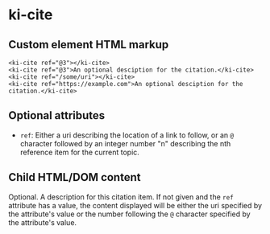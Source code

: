 # ki-cite

## Custom element HTML markup

```
<ki-cite ref="@3"></ki-cite>
<ki-cite ref="@3">An optional desciption for the citation.</ki-cite>
<ki-cite ref="/some/uri"></ki-cite>
<ki-cite ref="https://example.com">An optional desciption for the citation.</ki-cite>
```

## Optional attributes

- `ref`: Either a uri describing the location of a link to follow, or an `@` character followed by an integer number "n" describing the nth reference item for the current topic.

## Child HTML/DOM content

Optional. A description for this citation item. If not given and the `ref` attribute has a value, the content displayed will be either the uri specified by the attribute's value or the number following the `@` character specified by the attribute's value.
